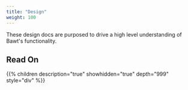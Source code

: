 ```yaml
---
title: "Design"
weight: 100
---
```


These design docs are purposed to drive a high level understanding of Bawt's functionality.

## Read On

{{% children description="true" showhidden="true" depth="999" style="div" %}}